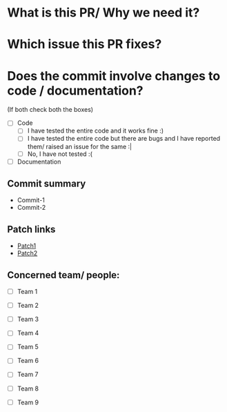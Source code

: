 # What is this PR/ Why we need it?

# Which issue this PR fixes?

# Does the commit involve changes to code / documentation?
(If both check both the boxes)
- [ ] Code
  - [ ] I have tested the entire code and it works fine :)
  - [ ] I have tested the entire code but there are bugs and I have reported them/ raised an issue for the same :|
  - [ ] No, I have not tested :(
- [ ] Documentation

## Commit summary
- Commit-1 
- Commit-2

## Patch links
- [Patch1](<replace patch/commit link here>)
- [Patch2](<replace patch/commit link here>)

## Concerned team/ people:
- [ ] Team 1
- [ ] Team 2
- [ ] Team 3
- [ ] Team 4
- [ ] Team 5
- [ ] Team 6
- [ ] Team 7
- [ ] Team 8
- [ ] Team 9

